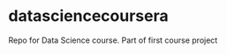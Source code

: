 datasciencecoursera
===================

Repo for Data Science course. Part of first course project
